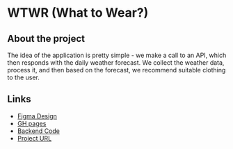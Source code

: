 # WTWR (What to Wear?)

## About the project

The idea of the application is pretty simple - we make a call to an API, which then responds with the daily weather forecast. We collect the weather data, process it, and then based on the forecast, we recommend suitable clothing to the user.

## Links

- [Figma Design](https://www.figma.com/file/DTojSwldenF9UPKQZd6RRb/Sprint-10%3A-WTWR)
- [GH pages](https://saralwraz.github.io/se_project_react/)
- [Backend Code](https://github.com/saralwraz/se_project_express)
- [Project URL](https://www.saralwraz.crabdance.com)
